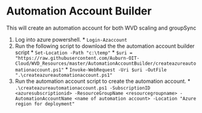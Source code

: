  # Automation Account Builder
 This will create an automation account for both WVD scaling and groupSync

  1. Log into azure powershell. 
    * `Login-Azaccount`
  2. Run the following script to download the the automation account builder script
    * `Set-Location -Path "c:\temp"`
    * `$uri = "https://raw.githubusercontent.com/Auburn-OIT-      Cloud/WVD_Resources/master/AutomationAccountBuilder/createazureautomationaccount.ps1"` 
    * `Invoke-WebRequest -Uri $uri -OutFile ".\createazureautomationaccount.ps1"`
  3. Run the automation account script to create the automation account. 
    * `.\createazureautomationaccount.ps1 -SubscriptionID <azuresubscriptionid> -ResourceGroupName <resourcegroupname> -AutomationAccountName <name of automation account> -Location "Azure region for deployment"`


